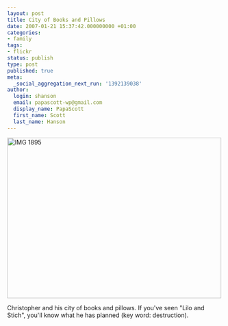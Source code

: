 ```yaml
---
layout: post
title: City of Books and Pillows
date: 2007-01-21 15:37:42.000000000 +01:00
categories:
- family
tags:
- flickr
status: publish
type: post
published: true
meta:
  _social_aggregation_next_run: '1392139038'
author:
  login: shanson
  email: papascott-wp@gmail.com
  display_name: PapaScott
  first_name: Scott
  last_name: Hanson
---
```

<p><a href="http://www.flickr.com/photos/papascott/364544969/" title="Photo Sharing"><img src="http://farm1.static.flickr.com/162/364544969_5f67836ec9.jpg" width="500" height="375" alt="IMG 1895" /></a></p>
<p>Christopher and his city of books and pillows. If you've seen &quot;Lilo and Stich&quot;, you'll know what he has planned (key word: destruction).</p>
